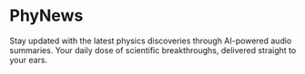 # PhyNews
Stay updated with the latest physics discoveries through AI-powered audio summaries. Your daily dose of scientific breakthroughs, delivered straight to your ears.
